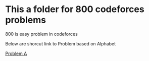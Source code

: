 # This a folder for 800 codeforces problems

800 is easy problem in codeforces

Below are shorcut link to Problem based on Alphabet

[Problem A](https://github.com/haikalrfli11/Codeforces/blob/cf3c5ec8eb1a22bfabbd2607a001aa154cab93a3/800/README.md)
